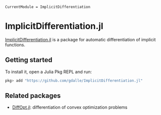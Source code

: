```@meta
CurrentModule = ImplicitDifferentiation
```

# ImplicitDifferentiation.jl

[ImplicitDifferentiation.jl](https://github.com/gdalle/ImplicitDifferentiation.jl) is a package for automatic differentiation of implicit functions.

## Getting started

To install it, open a Julia Pkg REPL and run:
```julia
pkg> add "https://github.com/gdalle/ImplicitDifferentiation.jl"
```

## Related packages

- [DiffOpt.jl](https://github.com/jump-dev/DiffOpt.jl): differentiation of convex optimization problems

